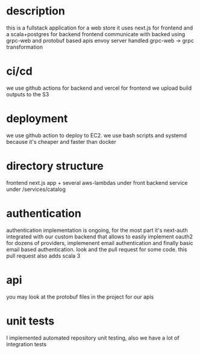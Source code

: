 # description
this is a fullstack application for a web store
it uses next.js for frontend and a scala+postgres for backend
frontend communicate with backed using grpc-web and protobuf based apis
envoy server handled grpc-web -> grpc transformation

# ci/cd
we use github actions for backend and vercel for frontend
we upload build outputs to the S3

# deployment
we use github action to deploy to EC2. we use bash scripts and systemd because it's cheaper and faster than docker

# directory structure
frontend next.js app + several aws-lambdas under front
backend service under /services/catalog

# authentication
authentication implementation is ongoing, for the most part it's next-auth integrated with our custom backend that allows to easily implement
oauth2 for dozens of providers, implemenent email authentication and finally basic email based authentication. look and the pull request for some code. 
this pull request also adds scala 3

# api
you may look at the protobuf files in the project for our apis

# unit tests
I implemented automated repository unit testing, also we have a lot of integration tests
